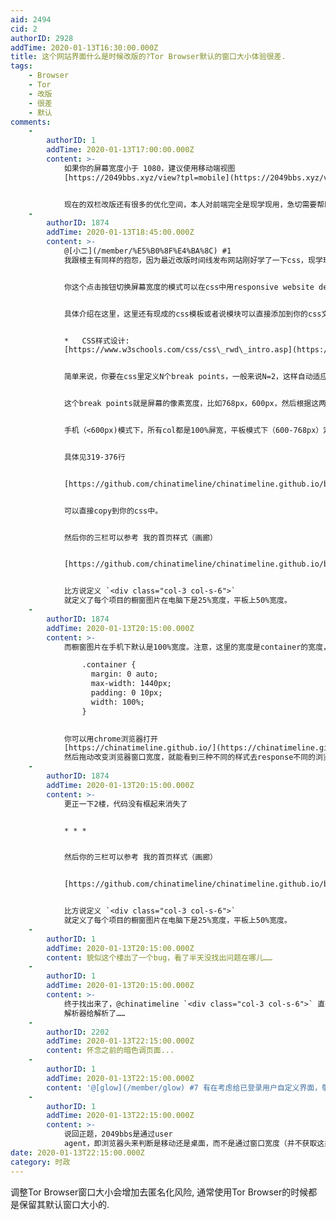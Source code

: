 ```yaml
---
aid: 2494
cid: 2
authorID: 2928
addTime: 2020-01-13T16:30:00.000Z
title: 这个网站界面什么是时候改版的?Tor Browser默认的窗口大小体验很差.
tags:
    - Browser
    - Tor
    - 改版
    - 很差
    - 默认
comments:
    -
        authorID: 1
        addTime: 2020-01-13T17:00:00.000Z
        content: >-
            如果你的屏幕宽度小于 1080，建议使用移动端视图
            [https://2049bbs.xyz/view?tpl=mobile](https://2049bbs.xyz/view?tpl=mobile)


            现在的双栏改版还有很多的优化空间，本人对前端完全是现学现用，急切需要帮助，希望有大神能伸手帮一把。
    -
        authorID: 1874
        addTime: 2020-01-13T18:45:00.000Z
        content: >-
            @[小二](/member/%E5%B0%8F%E4%BA%8C) #1
            我跟楼主有同样的抱怨，因为最近改版时间线发布网站刚好学了一下css，现学现卖：


            你这个点击按钮切换屏幕宽度的模式可以在css中用responsive website design来自动化实现：


            具体介绍在这里，这里还有现成的css模板或者说模块可以直接添加到你的css文件里


            *   CSS样式设计:
            [https://www.w3schools.com/css/css\_rwd\_intro.asp](https://www.w3schools.com/css/css_rwd_intro.asp)


            简单来说，你要在css里定义N个break points，一般来说N=2，这样自动适应电脑、平板、手机三种屏幕。


            这个break points就是屏幕的像素宽度，比如768px，600px，然后根据这两个break points定义三种列宽


            手机（<600px)模式下，所有col都是100%屏宽，平板模式下（600-768px）定义列宽为col-s-\*系列，大于768px的屏幕为col-\*系列。


            具体见319-376行


            [https://github.com/chinatimeline/chinatimeline.github.io/blob/master/style.scss](https://github.com/chinatimeline/chinatimeline.github.io/blob/master/style.scss)


            可以直接copy到你的css中。


            然后你的三栏可以参考 我的首页样式（画廊）


            [https://github.com/chinatimeline/chinatimeline.github.io/blob/master/index.html](https://github.com/chinatimeline/chinatimeline.github.io/blob/master/index.html)


            比方说定义 `<div class="col-3 col-s-6">`
            就定义了每个项目的橱窗图片在电脑下是25%宽度，平板上50%宽度。
    -
        authorID: 1874
        addTime: 2020-01-13T20:15:00.000Z
        content: >-
            而橱窗图片在手机下默认是100%宽度。注意，这里的宽度是container的宽度，而不是屏幕宽度。而我的container定义了最大宽度1440px，container宽度在浏览器窗口小于1440px的时候会自动100%。而你现在这样是固定宽度。

                .container {
                  margin: 0 auto;
                  max-width: 1440px;
                  padding: 0 10px;
                  width: 100%;
                }
                

            你可以用chrome浏览器打开
            [https://chinatimeline.github.io/](https://chinatimeline.github.io/)
            然后拖动改变浏览器窗口宽度，就能看到三种不同的样式去response不同的浏览器窗口宽度。
    -
        authorID: 1874
        addTime: 2020-01-13T20:15:00.000Z
        content: >-
            更正一下2楼，代码没有框起来消失了


            * * *


            然后你的三栏可以参考 我的首页样式（画廊）


            [https://github.com/chinatimeline/chinatimeline.github.io/blob/master/index.html](https://github.com/chinatimeline/chinatimeline.github.io/blob/master/index.html)


            比方说定义 `<div class="col-3 col-s-6">`
            就定义了每个项目的橱窗图片在电脑下是25%宽度，平板上50%宽度。
    -
        authorID: 1
        addTime: 2020-01-13T20:15:00.000Z
        content: 貌似这个楼出了一个bug，看了半天没找出问题在哪儿……
    -
        authorID: 1
        addTime: 2020-01-13T20:15:00.000Z
        content: >-
            终于找出来了，@chinatimeline `<div class="col-3 col-s-6">` 直接被 markdown
            解析器给解析了……
    -
        authorID: 2202
        addTime: 2020-01-13T22:15:00.000Z
        content: 怀念之前的暗色调页面...
    -
        authorID: 1
        addTime: 2020-01-13T22:15:00.000Z
        content: '@[glow](/member/glow) #7 有在考虑给已登录用户自定义界面，敬请期待'
    -
        authorID: 1
        addTime: 2020-01-13T22:15:00.000Z
        content: >-
            说回正题，2049bbs是通过user
            agent，即浏览器头来判断是移动还是桌面，而不是通过窗口宽度（并不获取这类数据），你可以通过插件自定义浏览器头。
date: 2020-01-13T22:15:00.000Z
category: 时政
---
```


调整Tor Browser窗口大小会增加去匿名化风险, 通常使用Tor Browser的时候都是保留其默认窗口大小的.
